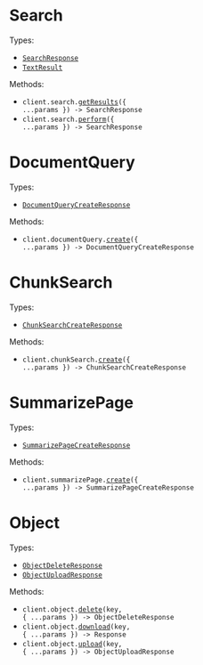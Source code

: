 # Search

Types:

- <code><a href="./src/resources/search.ts">SearchResponse</a></code>
- <code><a href="./src/resources/search.ts">TextResult</a></code>

Methods:

- <code title="get /v1/search">client.search.<a href="./src/resources/search.ts">getResults</a>({ ...params }) -> SearchResponse</code>
- <code title="post /v1/search">client.search.<a href="./src/resources/search.ts">perform</a>({ ...params }) -> SearchResponse</code>

# DocumentQuery

Types:

- <code><a href="./src/resources/document-query.ts">DocumentQueryCreateResponse</a></code>

Methods:

- <code title="post /v1/document_query">client.documentQuery.<a href="./src/resources/document-query.ts">create</a>({ ...params }) -> DocumentQueryCreateResponse</code>

# ChunkSearch

Types:

- <code><a href="./src/resources/chunk-search.ts">ChunkSearchCreateResponse</a></code>

Methods:

- <code title="post /v1/chunk_search">client.chunkSearch.<a href="./src/resources/chunk-search.ts">create</a>({ ...params }) -> ChunkSearchCreateResponse</code>

# SummarizePage

Types:

- <code><a href="./src/resources/summarize-page.ts">SummarizePageCreateResponse</a></code>

Methods:

- <code title="post /v1/summarize_page">client.summarizePage.<a href="./src/resources/summarize-page.ts">create</a>({ ...params }) -> SummarizePageCreateResponse</code>

# Object

Types:

- <code><a href="./src/resources/object.ts">ObjectDeleteResponse</a></code>
- <code><a href="./src/resources/object.ts">ObjectUploadResponse</a></code>

Methods:

- <code title="delete /v1/object/{bucket}/{key}">client.object.<a href="./src/resources/object.ts">delete</a>(key, { ...params }) -> ObjectDeleteResponse</code>
- <code title="get /v1/object/{bucket}/{key}">client.object.<a href="./src/resources/object.ts">download</a>(key, { ...params }) -> Response</code>
- <code title="put /v1/object/{bucket}/{key}">client.object.<a href="./src/resources/object.ts">upload</a>(key, { ...params }) -> ObjectUploadResponse</code>
